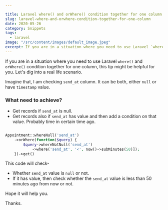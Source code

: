 ```yaml
---

title: Laravel where() and orWhere() condition together for one column
slug: laravel-where-and-orwhere-condition-together-for-one-column
date: 2020-05-26
category: Snippets
tags:
  - laravel
image: "/src/content/images/default_image.jpeg"
excerpt: If you are in a situation where you need to use Laravel `where()` and `orWhere()` condition together for one column, this tip might be helpful for you. Let's dig into a real life scenario.
---
```


If you are in a situation where you need to use Laravel `where()` and `orWhere()` condition together for one column, this tip might be helpful for you. Let's dig into a real life scenario.

Imagine that, I am checking `send_at` column. It can be both, either `null` or have `timestamp` value.

### What need to achieve?

- Get records if `send_at` is null.
- Get records also if `send_at` has value and then add a condition on that value. Probably time in certain time ago.

```php

Appointment::whereNull('send_at')
	->orWhere(function($query) {
	    $query->whereNotNull('send_at')
	    	->where('send_at', '<', now()->subMinutes(50)]);
	})->get()

```


This code will check-
- Whether `send_at` value is `null` or not.
- If it has value, then check whether the `send_at` value is less than 50 minutes ago from now or not.

Hope it will help you.

Thanks.